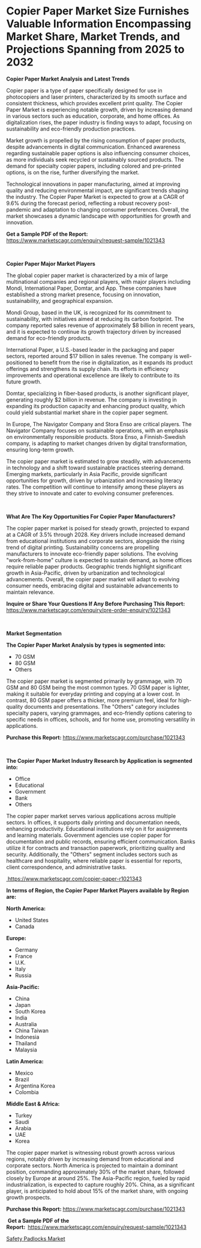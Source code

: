<p><h1>Copier Paper Market Size Furnishes Valuable Information Encompassing Market Share, Market Trends, and Projections Spanning from 2025 to 2032</h1></p><p><strong>Copier Paper Market Analysis and Latest Trends</strong></p>
<p><p>Copier paper is a type of paper specifically designed for use in photocopiers and laser printers, characterized by its smooth surface and consistent thickness, which provides excellent print quality. The Copier Paper Market is experiencing notable growth, driven by increasing demand in various sectors such as education, corporate, and home offices. As digitalization rises, the paper industry is finding ways to adapt, focusing on sustainability and eco-friendly production practices. </p><p>Market growth is propelled by the rising consumption of paper products, despite advancements in digital communication. Enhanced awareness regarding sustainable paper options is also influencing consumer choices, as more individuals seek recycled or sustainably sourced products. The demand for specialty copier papers, including colored and pre-printed options, is on the rise, further diversifying the market. </p><p>Technological innovations in paper manufacturing, aimed at improving quality and reducing environmental impact, are significant trends shaping the industry. The Copier Paper Market is expected to grow at a CAGR of 9.6% during the forecast period, reflecting a robust recovery post-pandemic and adaptation to changing consumer preferences. Overall, the market showcases a dynamic landscape with opportunities for growth and innovation.</p></p>
<p><strong>Get a Sample PDF of the Report:&nbsp;</strong> <a href="https://www.marketscagr.com/enquiry/request-sample/1021343?utm_campaign=1126&utm_medium=2&utm_source=Github&utm_content=ia&utm_term=07022025&utm_id=copier-paper">https://www.marketscagr.com/enquiry/request-sample/1021343</a></p>
<p>&nbsp;</p>
<p><strong>Copier Paper Major Market Players</strong></p>
<p><p>The global copier paper market is characterized by a mix of large multinational companies and regional players, with major players including Mondi, International Paper, Domtar, and App. These companies have established a strong market presence, focusing on innovation, sustainability, and geographical expansion.</p><p>Mondi Group, based in the UK, is recognized for its commitment to sustainability, with initiatives aimed at reducing its carbon footprint. The company reported sales revenue of approximately $8 billion in recent years, and it is expected to continue its growth trajectory driven by increased demand for eco-friendly products.</p><p>International Paper, a U.S.-based leader in the packaging and paper sectors, reported around $17 billion in sales revenue. The company is well-positioned to benefit from the rise in digitalization, as it expands its product offerings and strengthens its supply chain. Its efforts in efficiency improvements and operational excellence are likely to contribute to its future growth.</p><p>Domtar, specializing in fiber-based products, is another significant player, generating roughly $2 billion in revenue. The company is investing in expanding its production capacity and enhancing product quality, which could yield substantial market share in the copier paper segment.</p><p>In Europe, The Navigator Company and Stora Enso are critical players. The Navigator Company focuses on sustainable operations, with an emphasis on environmentally responsible products. Stora Enso, a Finnish-Swedish company, is adapting to market changes driven by digital transformation, ensuring long-term growth.</p><p>The copier paper market is estimated to grow steadily, with advancements in technology and a shift toward sustainable practices steering demand. Emerging markets, particularly in Asia Pacific, provide significant opportunities for growth, driven by urbanization and increasing literacy rates. The competition will continue to intensify among these players as they strive to innovate and cater to evolving consumer preferences.</p></p>
<p>&nbsp;</p>
<p><strong>What Are The Key Opportunities For Copier Paper Manufacturers?</strong></p>
<p><p>The copier paper market is poised for steady growth, projected to expand at a CAGR of 3.5% through 2028. Key drivers include increased demand from educational institutions and corporate sectors, alongside the rising trend of digital printing. Sustainability concerns are propelling manufacturers to innovate eco-friendly paper solutions. The evolving "work-from-home" culture is expected to sustain demand, as home offices require reliable paper products. Geographic trends highlight significant growth in Asia-Pacific, driven by urbanization and technological advancements. Overall, the copier paper market will adapt to evolving consumer needs, embracing digital and sustainable advancements to maintain relevance.</p></p>
<p><strong>Inquire or Share Your Questions If Any Before Purchasing This Report:</strong> <a href="https://www.marketscagr.com/enquiry/pre-order-enquiry/1021343?utm_campaign=1126&utm_medium=2&utm_source=Github&utm_content=ia&utm_term=07022025&utm_id=copier-paper">https://www.marketscagr.com/enquiry/pre-order-enquiry/1021343</a></p>
<p>&nbsp;</p>
<p><strong>Market Segmentation</strong></p>
<p><strong>The Copier Paper Market Analysis by types is segmented into:</strong></p>
<p><ul><li>70 GSM</li><li>80 GSM</li><li>Others</li></ul></p>
<p><p>The copier paper market is segmented primarily by grammage, with 70 GSM and 80 GSM being the most common types. 70 GSM paper is lighter, making it suitable for everyday printing and copying at a lower cost. In contrast, 80 GSM paper offers a thicker, more premium feel, ideal for high-quality documents and presentations. The "Others" category includes specialty papers, varying grammages, and eco-friendly options catering to specific needs in offices, schools, and for home use, promoting versatility in applications.</p></p>
<p><strong>Purchase this Report:&nbsp;</strong><a href="https://www.marketscagr.com/purchase/1021343?utm_campaign=1126&utm_medium=2&utm_source=Github&utm_content=ia&utm_term=07022025&utm_id=copier-paper">https://www.marketscagr.com/purchase/1021343</a></p>
<p>&nbsp;</p>
<p><strong>The Copier Paper Market Industry Research by Application is segmented into:</strong></p>
<p><ul><li>Office</li><li>Educational</li><li>Government</li><li>Bank</li><li>Others</li></ul></p>
<p><p>The copier paper market serves various applications across multiple sectors. In offices, it supports daily printing and documentation needs, enhancing productivity. Educational institutions rely on it for assignments and learning materials. Government agencies use copier paper for documentation and public records, ensuring efficient communication. Banks utilize it for contracts and transaction paperwork, prioritizing quality and security. Additionally, the "Others" segment includes sectors such as healthcare and hospitality, where reliable paper is essential for reports, client correspondence, and administrative tasks.</p></p>
<p><a href="https://www.marketscagr.com/copier-paper-r1021343?utm_campaign=1126&utm_medium=2&utm_source=Github&utm_content=ia&utm_term=07022025&utm_id=copier-paper">&nbsp;https://www.marketscagr.com/copier-paper-r1021343</a></p>
<p><strong>In terms of Region, the Copier Paper Market Players available by Region are:</strong></p>
<p>
    <p> <strong> North America: </strong>
        <ul>
            <li>United States</li>
            <li>Canada</li>
        </ul>
        </p> 
    <p> <strong> Europe: </strong>
        <ul>
            <li>Germany</li>
            <li>France</li>
            <li>U.K.</li>
            <li>Italy</li>
            <li>Russia</li>
        </ul>
        </p> 
    <p> <strong> Asia-Pacific: </strong>
        <ul>
            <li>China</li>
            <li>Japan</li>
            <li>South Korea</li>
            <li>India</li>
            <li>Australia</li>
            <li>China Taiwan</li>
            <li>Indonesia</li>
            <li>Thailand</li>
            <li>Malaysia</li>
        </ul>
        </p> 
    <p> <strong> Latin America: </strong>
        <ul>
            <li>Mexico</li>
            <li>Brazil</li>
            <li>Argentina Korea</li>
            <li>Colombia</li>
        </ul>
        </p> 
    <p> <strong> Middle East & Africa: </strong>
        <ul>
            <li>Turkey</li>
            <li>Saudi</li>
            <li>Arabia</li>
            <li>UAE</li>
            <li>Korea</li>
        </ul>
    </p>
    </p>
<p><p>The copier paper market is witnessing robust growth across various regions, notably driven by increasing demand from educational and corporate sectors. North America is projected to maintain a dominant position, commanding approximately 30% of the market share, followed closely by Europe at around 25%. The Asia-Pacific region, fueled by rapid industrialization, is expected to capture roughly 20%. China, as a significant player, is anticipated to hold about 15% of the market share, with ongoing growth prospects.</p></p>
<p><strong>Purchase this Report: </strong><a href="https://www.marketscagr.com/purchase/1021343?utm_campaign=1126&utm_medium=2&utm_source=Github&utm_content=ia&utm_term=07022025&utm_id=copier-paper">https://www.marketscagr.com/purchase/1021343</a></p>
<p>&nbsp;<strong>Get a Sample PDF of the Report:&nbsp;&nbsp;</strong><a href="https://www.marketscagr.com/enquiry/request-sample/1021343?utm_campaign=1126&utm_medium=2&utm_source=Github&utm_content=ia&utm_term=07022025&utm_id=copier-paper">https://www.marketscagr.com/enquiry/request-sample/1021343</a></p>
<p><strong></strong></p>
<p><p><a href="https://github.com/julyju69/Market-Research-Report-List-5/blob/main/safety-padlocks-market.md?utm_campaign=1126&utm_medium=2&utm_source=Github&utm_content=ia&utm_term=07022025&utm_id=copier-paper">Safety Padlocks Market</a></p></p>